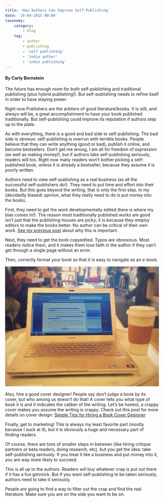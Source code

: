 ```yaml
---
title: 'How Authors Can Improve Self-Publishing'
date: '16-04-2015 00:00'
taxonomy:
    category:
        - blog
    tag:
        - author
        - publishing
        - 'self publishing'
        - 'indie author'
        - 'indie publishing'
---
```


#### By Carly Bornstein

The future has enough room for both self-publishing and traditional publishing (plus hybrid publishing!). But self-publishing needs to refine itself in order to have staying power.

Right now Publishers are the arbiters of good literature/books. It is still, and always will be, a great accomplishment to have your book published traditionally. But self-publishing could improve its reputation if authors step up to the plate.

As with everything, there is a good and bad side to self-publishing. The bad side is obvious: self-publishing is overrun with terrible books. People believe that they can write anything (good or bad), publish it online, and become bestsellers. Don’t get me wrong, I am all for freedom of expression (as well as making money!), but if authors take self-publishing seriously, readers will too. Right now many readers won’t bother picking a self-published book, unless it is already a bestseller, because they assume it is poorly written.

Authors need to view self-publishing as a real business (as all the successful self-publishers do!). They need to put time and effort into their books. But this goes beyond the writing, that is only the first step. In my (decidedly biased) opinion, what they really need to do is put money into the books.

First, they need to get the work developmentally edited (here is where my bias comes in!). The reason most traditionally published works are good isn’t just that the publishing houses are picky; it is because they employ editors to make the books better. No author can be critical of their own work. [See my previous post](/blog/do-you-need-an-editor-to-self-publish) about why this is important.

Next, they need to get the book copyedited. Typos are obnoxious. Most readers notice them, and it makes them lose faith in the author if they can’t get through a single page without an error.

Then, correctly format your book so that it is easy to navigate as an e-book.

![](CB_Editing_cafe_writing.jpg?cropResize=400,400)

Also, hire a good cover designer! People say don’t judge a book by its cover, but who among us doesn’t do that! A cover tells you what type of book it is and it indicates the caliber of the writing. Let’s be honest, a crappy cover makes you assume the writing is crappy. Check out this post for more details on cover design: [Simple Tips for Hiring a Book Cover Designer](http://positivewriter.com/very-simple-tips-for-hiring-a-book-cover-designer-that-will-save-you-money/?target=_blank) 

Finally, get to marketing! This is always my least favorite part (mostly because I suck at it), but it is obviously a huge and necessary part of finding readers.

Of course, there are tons of smaller steps in between (like hiring critique partners or beta readers, doing research, etc), but you get the idea: take self-publishing seriously. If you treat it like a business and put money into it, you are way more likely to succeed.

This is all up to the authors. Readers will buy whatever crap is put out there if it has a fun gimmick. But if you want self-publishing to be taken seriously, authors need to take it seriously.

People are going to find a way to filter out the crap and find the real literature. Make sure you are on the side you want to be on.